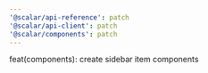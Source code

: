 ```yaml
---
'@scalar/api-reference': patch
'@scalar/api-client': patch
'@scalar/components': patch
---
```


feat(components): create sidebar item components
